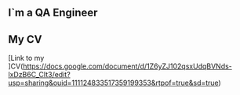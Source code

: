 ## I`m a QA Engineer

## My CV
[Link to my ]CV(https://docs.google.com/document/d/1Z6yZJ102qsxUdqBVNds-lxDzB6C_CIt3/edit?usp=sharing&ouid=111124833517359199353&rtpof=true&sd=true) 